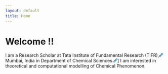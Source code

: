 ```yaml
---
layout: default
title: Home
---
```


# Welcome !!

I am a Research Scholar at Tata Institute of Fundamental Research (TIFR),[<img src="/img/link.png" height="12">](https://main.tifr.res.in) Mumbai, India in Department of Chemical Sciences.[<img src="/img/link.png" height="12">](https://www.tifr.res.in/~dcs/)] I am interested in theoretical and computational modelling of Chemical Phenomenon.
